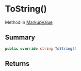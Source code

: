 # ToString()

Method in [MarkupValue](/api/csharp/yarn.markup.markupvalue.md)

## Summary



```csharp
public override string ToString()
```

## Returns



